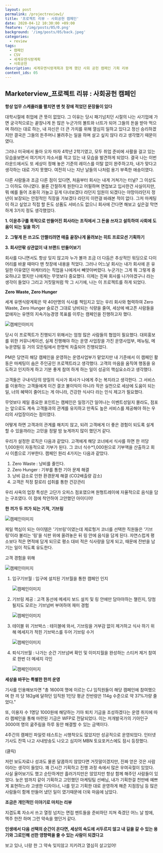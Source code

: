```yaml
---
layout: post
permalink: /projectreview1/
title: '프로젝트 리뷰 - 사회공헌 캠페인'
date: 2020-04-12 10:30:00 +09:00
feature: '/img/posts/05/0.png'
background: '/img/posts/05/back.jpeg'
categories:
  - review
tags:
  - 캠페인
  - CSV
  - 세계유엔식량계획
  - 사회공헌
description: 세계유엔식량계획과 함께 했던 사회 공헌 캠페인 기획 리뷰 
content_ids: 05
---
```


## Marketerview_프로젝트 리뷰 : 사회공헌 캠페인

**항상 업무 스케줄러를 펼치면 맨 첫 장에 적었던 문장들이 있다**



대학시절에 취업에 큰 뜻이 없었다. 그 이유는 당시 패기넘치던 시절의 나는 사기업에 가면 궁극적으로는 끝장나게 돈 많은 누군가의 볼트와 너트가 되어 그들의 돈을 받아 먹으며 하라는 대로 하는, 내 자신은 더 큰 가치를 위해 열심히 일하고 있다고 정신 승리하겠지만 결국은 그들의 돈주머니 불려주는 일을 하며 살고 싶지 않다 라고 생각했기 때문이였다. 

그러나 미국에서 돌아 오자 마자 4학년 2학기였고, 모두 취업 준비에 사활을 걸고 있는 모습을보면서 여기저기 자소서를 적고 있는 내 모습을 발견하게 되었다. 결국 나는 이번 라운드에서도 또 세상이 정해 놓은 기준의 레이스를 이탈 없이 완주하고자, 내가 맞다고 생각하는 대로 가지 못했다. 여전히 나는 지난 날들의 나처럼 용기 부족한 애송이였다. 

다른 사람들과 조금 다른 점이 있다면, 처음부터 회사는 내게 거쳐가는 터널? 그 이상도 그 이하도 아니였다. 물론 간절하게 원한다고 어필하며 면접보고 입사한건 사실이지만, 뭐 예를 들어 조용히 가늘고 길게 다녀보겠다 라던지 임원이 되겠다는 야망이라던지 정년이 보장되는 안정적인 직장을 가보겠다 라던지 이런걸 바래본 적이 없다. 그저 마케팅이 하고 싶었고 직접 할 돈도 상품도 서비스도 없으니 회사에 간다면 해보고 싶은걸 막연하게 3가지 정도 생각했었다. 



**1. 이윤추구를 목적으로 만들어진 회사라는 조직에서 그 돈을 쓰자고 설득하여 사회에 도움이 되는 일을 하기**

**2. 그렇게 돈 쓰고도 안짤리려면 매출 끝장나게 올려보는 히트 프로모션 기획하기**

**3. 회사안팎 상관없이 내 브랜드 만들어보기** 



회사를 다니면서도 항상 잊지 않고자 누가 볼까 조금 더 다듬은 추상적인 워딩으로 다이어리를 바꿀 때마다 맨 첫장에 내용을 적었다. 그러나 어느날 회사는 내가 회사에 온 유일한 이유였던 마케터라는 직업을 나에게서 빼앗아버렸다. 누군가는 그게 뭐 그렇게 중요하냐고 했지만 나에게는 무엇보다 중요했다. 이제는 진짜 회사를 나가야겠구나 라는 생각이 들었다 그리고 거짓말처럼 딱 그 시기에, 나는 이 프로젝트를 하게 되었다.



**Zero Waste, Zero Hunger**



세계 유엔식량계획은 약 40만명의 식사를 책임지고 있는 우리 회사와 협력하여 Zero Waste, Zero Hunger 슬로건 그대로 낭비되는 식량을 줄여, 세상에 배고픈 사람들을 없애자는 유엔의 지속가능경영 목표를 이루는 캠페인을 진행하고자 했다. 

![캠페인이미지](/img/posts/05/01.jpg)

당시 이 프로젝트가 진행되기 위해서는 엄청 많은 사람들의 협업이 필요했다. 대외홍보를 위한 커뮤니케이션, 실제 진행해야 하는 운영 사업장을 가진 운영사업부, 메뉴팀, 메뉴운영팀 등 거의 모든팀에서 한명씩 차출되어 진행되었다. 

PM은 당연히 해당 캠페인을 운영하는 운영사업부가 맡았지만 내 기준에서 이 캠페인 활동은 마케팅이 숨은 주인공인 프로젝트라고 생각했다. 고객의 마음을 움직여 행동을 유도하고 인지하게 하고 기분 좋게 참여 하게 하는 일이 성공의 핵심요소라고 생각했다. 

고객들은 구내식당의 양질의 식사가 회사가 나에게 주는 복지라고 생각한다. 그 서비스를 이용하는 고객들에게 이건 결코 불이익이 아니라 작은 실천으로 세상에 도움이 되는 일, 너의 혜택이 줄어드는 게 아니라, 건강한 식사다 라는 인식 제고가 필요했다. 

무엇보다 제일 중요한 포인트는 캠페인은 일정기간 일어나는 이벤트성일지 몰라도, 점포는 앞으로도 계속 고객들과의 관계를 유지하고 만족도 높은 서비스를 제공해야 하는 우리의 사업장이라는 점이였다. 

어떻게 하면 고객과의 관계를 해치지 않고, 되려 고객에게 더 좋은 경험이 되도록 설계 할 수 있을까라는 고민을 정말 밤 늦게까지 많이 했던거 같다. 

우리가 설정한 로직은 다음과 같았다. 고객에게 해당 코너에서 식사를 하면 한 끼당 1,000원이 자동적으로 기부가 된다. 그 코너 식수*1,000원으로 기부액을 산출하고 회사 이름으로 기부한다.  캠페인 원리 4가지는 다음과 같았다. 

1. Zero Waste : 낭비를 줄인다. 
2. Zero Hunger : 기부를 통한 기아 문제 해결
3. 낭비 감소로 인한 환경문제 해결 (CO2배출량 감소)  
4. 고객은 적정 칼로리 섭취를 통한 건강관리 

우리 사옥의 업장 특성은 고단가 오피스 점포였으며 원형트레이에 자율적으로 음식을 담는 구조였다. 이 점에 착안하여 고안했던 아이디어! 

**한 끼가 두 끼가 되는 기적, 기브링**

![캠페인이미지](/img/posts/05/6-1.jpg)

제일 핵심이 되는 아이템은 '기브링'이였는데 제로헝거 코너를 선택한 직원들은 ‘기브링’이라 불리는 ‘링’을 식판 위에 올려놓은 뒤 링 안에 음식을 담게 된다. 자연스럽게 평소보다 적은 면적에 담게 되므로 평소 대비 적은 식사량을 담게 되고, 때문에 잔반을 남기는 일이 적도록 유도한다. 

고객 경험을 위해 

![캠페인이미지](/img/posts/05/5-1.jpg)

1. 입구기브월 : 입구에 설치된 기브월을 통한 캠페인 인지 

   ![캠페인이미지](/img/posts/05/3.jpeg)

2. 기브링 제공 : 고객 동선에 메세지 보드 설치 및 링 안에만 담아야하는 챌린지, 당첨될지도 모르는 기브넘버 부여하여 재미 경험 

   ![캠페인이미지](/img/posts/05/02.jpg)

3. 테이블 위 기브박스 : 테이블에 와서, 기브링을 거부감 없이 제거하고 식사 하기 위해 메세지가 적힌 기브박스를 두어 기브링 수거 

   ![캠페인이미지](/img/posts/05/05.jpeg)

4. 퇴식기브월 : 나가는 순간 기브넘버 확인 및 이미지월을 완성하는 스티커 제거 참여로 한번 더 메세지 각인

   ![캠페인이미지](/img/posts/05/4.jpg)

**세상을 바꾸는 특별한 한끼 운영** 

기사를 인용해보자면  "총 1600여 명에 이르는 CJ 임직원들이 해당 캠페인에 참여했으며 한 끼 당 182g에 달하던 임직원 1인당 평균 잔반량은 114g 수준으로 약 37%가량 줄었다."

또, 이용자 수 1명당 1000원에 해당하는 기아 퇴치 기금을 조성하겠다는 운영 취지에 따라 캠페인을 통해 마련된 기금은 WFP로 전달되었다. 이는 저개발국가의 기아인구 3000여 명의 굶주림을 하루 동안 해결할 수 있는 금액이다.

4주간의 캠페인 파일럿 테스트는 시행착오도 많았지만 성공적으로 운영되었다. 인터넷 기사도 잔뜩 나고 사내방송도 나오고 심지어 MBN 토요포커스에도 잠시 등장했다. 

(클릭)

저런 보도자료나 성과도 물론 달콤하지 않았다면 거짓말이겠지만, 진짜 얻은 것은 사람이라는 생각이 들었다. 꽤 긴시간 기획하고 진행 과정 속에서 많은 우여곡절이 있었다. 사실 울어보기도 했고 순탄하게만 흘러가지만은 않았지만 항상 함께 해주던 사람들이 있었다. 늦은 밤까지 같이 기획하고 고민했던 마케팅팀 선배님, 내가 기획한걸 천만배 예쁘게 표현하느라 고생한 디자이너, 나를 믿고 기획한 대로 운영하게 해준 지점장님 등 많은 사람들이 함께 만들어 냈던 일이 였기때문에 더욱 마음에 남았다. 



**조금은 개인적인 이야기로 마치는 리뷰**

지겹도록 자소서 쓰고 열정 넘치는 면접 멘트들을 준비하던 지쳐 죽겠던 어느 날 밤에, 맥주 한잔 하며 그런 약속을 했던거 같다. 

**인생에서 다음 선택의 순간이 온다면, 세상의 속도에 서두르지 않고 내 길을 갈 수 있는 용기와 그로인해 선한 영향력을 줄 수 있는 사람이 되겠다고**

보고 있나, 너랑 한 그 약속 잊지않고 지키려고 열심히 살고있어! 








